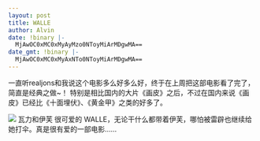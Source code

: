 ```yaml
---
layout: post
title: WALLE
author: Alvin
date: !binary |-
  MjAwOC0xMC0xMyAyMzo0NToyMiArMDgwMA==
date_gmt: !binary |-
  MjAwOC0xMC0xMyAxNTo0NToyMiArMDgwMA==
---
```

一直听realjons和我说这个电影多么好多么好，终于在上周把这部电影看了完了，简直是经典之做~！
特别是相比国内的大片《画皮》之后，不过在国内来说《画皮》已经比《十面埋伏》、《黄金甲》之类的好多了。

<a href="http://www.flickr.com/photos/8966692@N07/2923350565"><img src="http://farm4.static.flickr.com/3295/2923350565_cb10a93dc3.jpg" /></a>
瓦力和伊芙
很可爱的 WALLE，无论干什么都带着伊芙，哪怕被雷辟也继续给她打伞。真是很有爱的一部电影……
